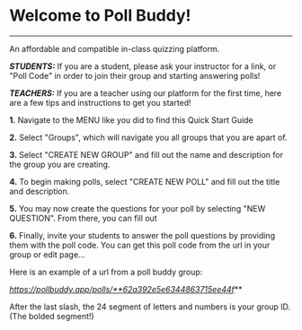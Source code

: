 # **Welcome to Poll Buddy!**
*** 
An affordable and compatible in-class quizzing platform.

***STUDENTS:***
If you are a student, please ask your instructor for a link, or "Poll Code" in order to join their group and starting answering polls!

***TEACHERS:***
If you are a teacher using our platform for the first time, here are a few tips and instructions to get you started!

**1.** Navigate to the MENU like you did to find this Quick Start Guide

**2.** Select "Groups", which will navigate you all groups that you are apart of.

**3.** Select "CREATE NEW GROUP" and fill out the name and description for the group you are creating.

**4.** To begin making polls, select  "CREATE NEW POLL" and fill out the title and description.

**5.** You may now create the questions for your poll by selecting "NEW QUESTION". From there, you can fill out

**6.** Finally, invite your students to answer the poll questions by providing them with the poll code. You can get this poll code from the url in your group or edit page... 

Here is an example of a url from a poll buddy group:

*https://pollbuddy.app/polls/**62a392e5e6344863715ee44f***

After the last slash, the 24 segment of letters and numbers is your group ID. (The bolded segment!)